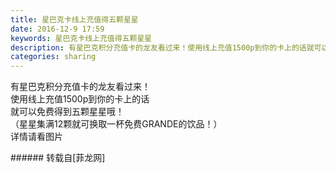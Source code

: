 ```yaml
---
title: 星巴克卡线上充值得五颗星星
date: 2016-12-9 17:59
keywords: 星巴克卡线上充值得五颗星星
description: 有星巴克积分充值卡的龙友看过来！使用线上充值1500p到你的卡上的话就可以免费得到五颗星星哦！（星星集满12颗就可换取一杯免费GRANDE的饮品！）详情请看图片
categories: sharing
---
```

<td class="t_f" id="postmessage_440132">

有星巴克积分充值卡的龙友看过来！<br/>
使用线上充值1500p到你的卡上的话<br/>
就可以免费得到五颗星星哦！<br/>
（星星集满12颗就可换取一杯免费GRANDE的饮品！）<br/>
详情请看图片<br/>
<img alt="" border="0" class="zoom" data-cf-modified-495a3184e7f6c9ba66191dbf-="" file="http://www.flw.ph/data/appbyme/upload/image/201612/09/wZF8kEENCXZh.jpg" id="aimg_k5q62" lazyloadthumb="1" onclick="" onmouseover="" src="http://www.flw.ph/data/appbyme/upload/image/201612/09/wZF8kEENCXZh.jpg"/><br/>
</td>
###### 转载自[菲龙网]